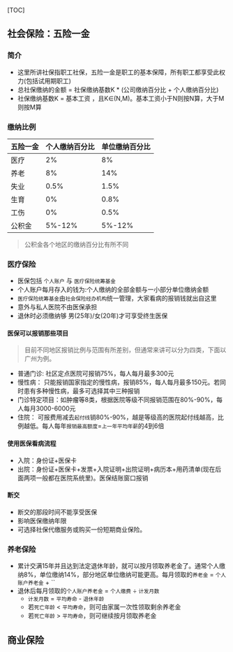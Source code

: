 [TOC]
## 社会保险：五险一金
### 简介
- 这里所讲社保指职工社保，五险一金是职工的基本保障，所有职工都享受此权力(包括试用期职工)
- 总社保缴纳的金额 = 社保缴纳基数K * (公司缴纳百分比 + 个人缴纳百分比)
- 社保缴纳基数K = 基本工资 ，且K∈(N,M)。基本工资小于N则按N算，大于M则按M算

### 缴纳比例
| 五险一金 | 个人缴纳百分比 | 单位缴纳百分比 |
|----------|----------------|----------------|
| 医疗     | 2%             | 8%             |
| 养老     | 8%             | 14%            |
| 失业     | 0.5%           | 1.5%           |
| 生育     | 0%             | 0.8%           |
| 工伤     | 0%             | 0.5%           |
| 公积金   | 5%-12%         | 5%-12%         |

> 公积金各个地区的缴纳百分比有所不同

### 医疗保险
- 医保包括 `个人账户` 与 `医疗保险统筹基金`
- 个人账户每月存入的钱为:个人缴纳的全部金额与一小部分单位缴纳金额
- `医疗保险统筹基金`由`社会保险经办机构`统一管理，大家看病的报销钱就出自这里
- 意外与私人医院不由医保承担
- 退休时必须缴纳够 男(25年)/女(20年)才可享受终生医保

#### 医保可以报销那些项目
> 目前不同地区报销比例与范围有所差别，但通常来讲可以分为四类，下面以广州为例。

- 普通门诊: 社区定点医院可报销75%，每人每月最多300元
- 慢性病： 只能报销国家指定的慢性病，报销85%，每人每月最多150元。若同时患有多种慢性病，最多可选择其中三种报销
- 门诊特定项目：如肿瘤等8类，根据医院等级不同报销范围在80%-90%，每人每月3000-6000元
- 住院： 可报费用减去`起付线`销80%-90%，越是等级高的医院起付线越高，比例越低。每人每年`报销最高额度`=`上一年平均年薪`的4到6倍

#### 使用医保看病流程
- 入院：身份证+医保卡
- 出院：身份证+医保卡+发票+入院证明+出院证明+病历本+用药清单(现在后面两项一般都在医院系统里)。医保结账窗口报销

#### 断交
- 断交的那段时间不能享受医保
- 影响医保缴纳年限
- 可选择社保代缴服务或购买一份短期商业保险。

### 养老保险
- 累计交满15年并且达到法定退休年龄，就可以按月领取养老金了。通常个人缴纳8%，单位缴纳14%，部分地区单位缴纳可能更高。每月领取的`养老金` = `个人账户养老金` + ``
- 退休后每月领取的`个人账户养老金` = `个人缴费` ÷ `计发月数`
    + `计发月数` = `平均寿命` - `退休年龄`
    + 若`死亡年龄` < `平均寿命`，则可由家属一次性领取剩余养老金
    + 若`死亡年龄` > `平均寿命`，则可继续按月领取养老金




## 商业保险